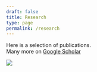 ```yaml
---
draft: false
title: Research
type: page
permalink: /research
---
```

Here is a selection of publications.  
Many more on [Google Scholar](https://google.com)

![](/images/dataviz/penguins.png)
